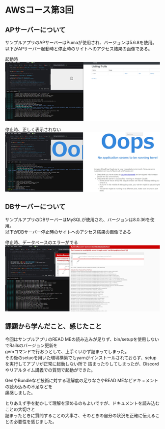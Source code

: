 # AWSコース第3回

## APサーバーについて
サンプルアプリのAPサーバーはPumaが使用され、バージョンは5.6.8を使用。  
以下がAPサーバー起動時と停止時のサイトへのアクセス結果の画像である。  

起動時  
![起動時画像](/img/API-Server-Start.jpg)

停止時、正しく表示されない  
![停止時画像](/img/API-Server-Stop.jpg)


## DBサーバーについて
サンプルアプリのDBサーバーはMySQLが使用され、バージョンは8.0.36を使用。  
以下がDBサーバー停止時のサイトへのアクセス結果の画像である  

停止時、データベースのエラーがでる  
![DB停止時画像](/img/DB-Server-Stop.jpg) 


## 課題から学んだこと、感じたこと
今回はサンプルアプリのREAD MEの読み込みが足りず、bin/setupを使用しないでRailsのバージョン更新を  
gemコマンドで行おうとして、上手くいかず詰まってしまった。  
その後のsetuoを用いた環境構築でもyarnがインストールされておらず、setupを実行してアプリが正常に起動しない所で
詰まったりしてしまったが、Discordやリアルタイム講義での質問で起動ができた。


GenやBundleなど技術に対する理解度の足りなさやREAD MEなどドキュメントの読み込みの不足などを  
痛感しました。

とりあえず手を動かして理解を深めるのもよいですが、ドキュメントを読み込むことの大切さと  
詰まったときに質問することの大事さ、そのときの自分の状況を正確に伝えることの必要性を感じました。